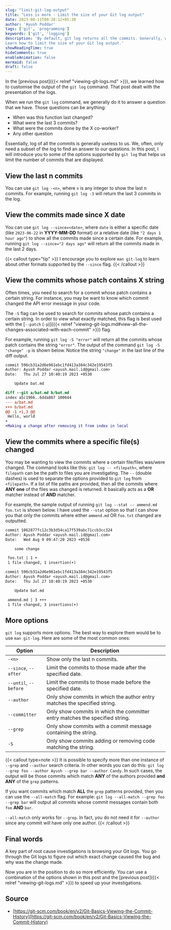 ```yaml
---
slug: "limit-git-log-output"
title: "Less is more - Limit the size of your Git log output"
date: 2023-08-11T09:28:12+05:30
author: 'Ayush Poddar'
tags: ['git', 'programming']
keywords: ['git', 'logging']
description: 'By default, git log returns all the commits. Generally, we require only a set of them.
Learn how to limit the size of your Git log output.'
showReadingTime: true
hideComments: true
enableAnimation: false
mermaid: false
draft: false
---
```


In the [previous post]({{< relref "viewing-git-logs.md" >}}), we learned how to customise the output
of the `git log` command. That post dealt with the presentation of the logs.

When we run the `git log` command, we generally do it to answer a question that we have. Those questions can
be anything:
- When was this function last changed?
- What were the last 3 commits?
- What were the commits done by the X co-worker?
- Any other question

Essentially, log of all the commits is generally useless to us. We, often, only need a subset of
the log to find an answer to our questions. In this post, I will introduce you to some of the
options supported by `git log` that helps us limit the number of commits that are displayed.

## View the last n commits
You can use `git log -<n>`, where `n` is any integer to show the last n commits. For example,
running `git log -3` will return the last 3 commits in the log.

## View the commits made since X date
You can use `git log --since=<date>`, where `date` is either a specific date (like `2023-06-22` in
**YYYY-MM-DD** format) or a relative date (like `"2 days 1 hour ago"`) to show all the commits made since a certain date.
For example, running `git log --since="2 days ago"` will return all the commits made in the last 2 days.

{{< callout type="tip" >}}
I encourage you to explore `man git-log` to learn about other formats supported by the `--since` flag.
{{< /callout >}}

## View the commits whose patch contains X string
Often times, you need to search for a commit whose patch contains a certain string. For instance, you may be
want to know which commit changed the API error message in your code.

The `-S` flag can be used to search for commits whose patch contains a certain string. In order to
view what exactly matched, this flag is best used with the
[`--patch` (`-p`)]({{< relref "viewing-git-logs.md#view-all-the-changes-associated-with-each-commit" >}}) flag.

For example, running `git log -S "error"` will return all the commits whose patch contains the
string `"error"`. The output of the command `git log -S "change" -p` is shown below. Notice the
string `"change"` in the last line of the diff output.

```diff
commit 596cb31a2d6e961ebc1fd413a384c342e19543f5
Author: Ayush Poddar <ayush.mail.id@gmail.com>
Date:   Thu Jul 27 10:40:19 2023 +0530

    Update bat.md

diff --git a/bat.md b/bat.md
index a5c1966..6dda867 100644
--- a/bat.md
+++ b/bat.md
@@ -1 +1,3 @@
 Hello, world
+
+Making a change after removing it from index in local
```

## View the commits where a specific file(s) changed
You may be wanting to view the commits where a certain file/files was/were changed. The command looks like
this: `git log -- <filepath>`, where `filepath` can be the path to files you are investigating. The `--` (double dashes)
is used to separate the options provided to `git log` from `<filepath>`. If a list of file paths are
provided, then all the commits where **ANY one** of the files was changed is returned. It basically
acts as a **OR** matcher instead of **AND** matcher.

For example, the sample output of running `git log --stat -- ammend.md foo.txt` is shown below. I have
used the `--stat` option so that I can show you that only the commits where either `ammend.md` OR
`foo.txt` changed are outputted.

```diff
commit 1062877fc12c3b3d54ca17f539abc71ccb3cc324
Author: Ayush Poddar <ayush.mail.id@gmail.com>
Date:   Wed Aug 9 09:47:20 2023 +0530

    some change

 foo.txt | 1 +
 1 file changed, 1 insertion(+)

commit 596cb31a2d6e961ebc1fd413a384c342e19543f5
Author: Ayush Poddar <ayush.mail.id@gmail.com>
Date:   Thu Jul 27 10:40:19 2023 +0530

    Update bat.md

 ammend.md | 3 +++
 1 file changed, 3 insertions(+)
```

## More options
`git log` supports more options. The best way to explore them would be to use `man git-log`. Here
are some of the most common ones:

| Option            | Description                                                                  |
|-------------------|------------------------------------------------------------------------------|
| `-<n>`        | Show only the last n commits.                                                |
| `--since`, `--after`  | Limit the commits to those made after the specified date.                    |
| `--until`, `--before` | Limit the commits to those made before the specified date.                   |
| `--author`          | Only show commits in which the author entry matches the specified string.    |
| `--committer`       | Only show commits in which the committer entry matches the specified string. |
| `--grep`            | Only show commits with a commit message containing the string.               |
| `-S`                | Only show commits adding or removing code matching the string.               |

{{< callout type=note >}}
It is possible to specify more than one instance of `--grep` and `--author` search criteria. In
other words you can do this: `git log --grep foo --author Ayush --grep bar --author Candy`. In such
cases, the output will be those commits which match **ANY** of the authors provided **and** **ANY**
of the `grep` patterns.

If you want commits which match **ALL** the `grep` patterns provided, then you can use the `--all-match`
flag. For example: `git log --all-match --grep foo --grep bar` will output all commits whose commit messages
contain both `foo` **AND** `bar`.

`--all-match` only works for `--grep`. In fact, you do not need it for `--author` since any commit
will have only one author.
{{< /callout >}}

## Final words
A key part of root cause investigations is browsing your Git logs. You go through the Git logs to
figure out which exact change caused the bug and why was the change made. 

Now you are in the position to do so more efficiently. You can use a combination of the options
shown in this post and the [previous post]({{< relref "viewing-git-logs.md" >}}) to speed up your
investigations.

## Source
- [https://git-scm.com/book/en/v2/Git-Basics-Viewing-the-Commit-History](https://git-scm.com/book/en/v2/Git-Basics-Viewing-the-Commit-History)
